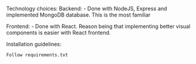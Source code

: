 Technology choices:
Backend:
    - Done with NodeJS, Express and implemented MongoDB database. This is the most familiar

Frontend:
    - Done with React. Reason being that implementing better visual components is easier with React frontend.


Installation guidelines:

    Follow requirements.txt 